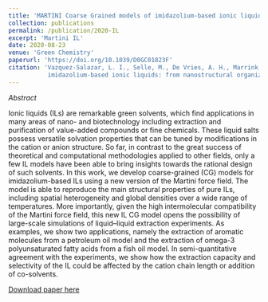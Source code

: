 ```yaml
---
title: 'MARTINI Coarse Grained models of imidazolium-based ionic liquids: from nanostructural organization to liquid-liquid extractions'
collection: publications
permalink: /publication/2020-IL
excerpt: 'Martini IL'
date: 2020-08-23
venue: 'Green Chemistry'
paperurl: 'https://doi.org/10.1039/D0GC01823F'
citation: 'Vazquez-Salazar, L. I., Selle, M., De Vries, A. H., Marrink, S. J., and Souza, P. C. (2020).&quot; Martini coarse-grained models of
           imidazolium-based ionic liquids: from nanostructural organization to liquid–liquid extraction.&quot; <i>Green Chemistry</i>., 22(21), 7376-7386.'
---
```


_Abstract_

Ionic liquids (ILs) are remarkable green solvents, which find applications in many areas of nano- and biotechnology including extraction 
and purification of value-added compounds or fine chemicals. These liquid salts possess versatile solvation properties that can be tuned 
by modifications in the cation or anion structure. So far, in contrast to the great success of theoretical and computational methodologies 
applied to other fields, only a few IL models have been able to bring insights towards the rational design of such solvents. 
In this work, we develop coarse-grained (CG) models for imidazolium-based ILs using a new version of the Martini force field. 
The model is able to reproduce the main structural properties of pure ILs, including spatial heterogeneity and global densities 
over a wide range of temperatures. More importantly, given the high intermolecular compatibility of the Martini force field, 
this new IL CG model opens the possibility of large-scale simulations of liquid–liquid extraction experiments. 
As examples, we show two applications, namely the extraction of aromatic molecules from a petroleum oil model and the extraction of 
omega-3 polyunsaturated fatty acids from a fish oil model. In semi-quantitative agreement with the experiments, 
we show how the extraction capacity and selectivity of the IL could be affected by the cation chain length or addition of co-solvents.

[Download paper here](https://doi.org/10.1039/D0GC01823F)


